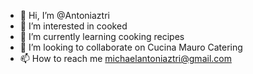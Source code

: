 - 👋 Hi, I’m @Antoniaztri
- 👀 I’m interested in cooked
- 🌱 I’m currently learning cooking recipes
- 💞️ I’m looking to collaborate on Cucina Mauro Catering
- 📫 How to reach me michaelantoniaztri@gmail.com

<!---
Antoniaztri/Antoniaztri is a ✨ special ✨ repository because its `README.md` (this file) appears on your GitHub profile.
You can click the Preview link to take a look at your changes.
--->
